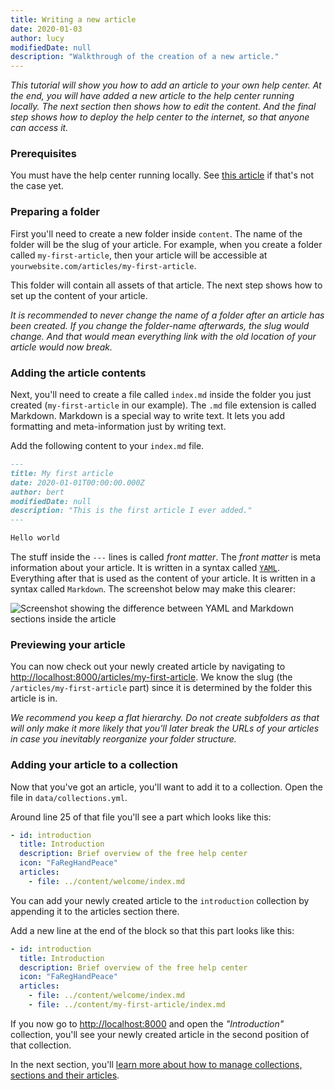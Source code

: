 ```yaml
---
title: Writing a new article
date: 2020-01-03
author: lucy
modifiedDate: null
description: "Walkthrough of the creation of a new article."
---
```


_This tutorial will show you how to add an article to your own help center. At the end, you will have added a new article to the help center running locally. The next section then shows how to edit the content. And the final step shows how to deploy the help center to the internet, so that anyone can access it._

### Prerequisites

You must have the help center running locally. See [this article](/articles/run-locally) if that's not the case yet.

### Preparing a folder

First you'll need to create a new folder inside `content`. The name of the folder will be the slug of your article. For example, when you create a folder called `my-first-article`, then your article will be accessible at `yourwebsite.com/articles/my-first-article`.

This folder will contain all assets of that article. The next step shows how to set up the content of your article.

_It is recommended to never change the name of a folder after an article has been created. If you change the folder-name afterwards, the slug would change. And that would mean everything link with the old location of your article would now break._

### Adding the article contents

Next, you'll need to create a file called `index.md` inside the folder you just created (`my-first-article` in our example). The `.md` file extension is called Markdown. Markdown is a special way to write text. It lets you add formatting and meta-information just by writing text.

Add the following content to your `index.md` file.

```md
---
title: My first article
date: 2020-01-01T00:00:00.000Z
author: bert
modifiedDate: null
description: "This is the first article I ever added."
---

Hello world
```

The stuff inside the `---` lines is called _front matter_. The _front matter_ is meta information about your article. It is written in a syntax called [`YAML`](https://en.wikipedia.org/wiki/YAML). Everything after that is used as the content of your article. It is written in a syntax called `Markdown`. The screenshot below may make this clearer:

![Screenshot showing the difference between YAML and Markdown sections inside the article](./frontmatter.png)

### Previewing your article

You can now check out your newly created article by navigating to [http://localhost:8000/articles/my-first-article](http://localhost:8000/articles/my-first-article). We know the slug (the `/articles/my-first-article` part) since it is determined by the folder this article is in.

_We recommend you keep a flat hierarchy. Do not create subfolders as that will only make it more likely that you'll later break the URLs of your articles in case you inevitably reorganize your folder structure._

### Adding your article to a collection

Now that you've got an article, you'll want to add it to a collection. Open the file in `data/collections.yml`.

Around line 25 of that file you'll see a part which looks like this:

```yaml
- id: introduction
  title: Introduction
  description: Brief overview of the free help center
  icon: "FaRegHandPeace"
  articles:
    - file: ../content/welcome/index.md
```

You can add your newly created article to the `introduction` collection by appending it to the articles section there.

Add a new line at the end of the block so that this part looks like this:

```yaml
- id: introduction
  title: Introduction
  description: Brief overview of the free help center
  icon: "FaRegHandPeace"
  articles:
    - file: ../content/welcome/index.md
    - file: ../content/my-first-article/index.md
```

If you now go to [http://localhost:8000](http://localhost:8000) and open the _"Introduction"_ collection, you'll see your newly created article in the second position of that collection.

In the next section, you'll [learn more about how to manage collections, sections and their articles](/articles/managing-collections).
